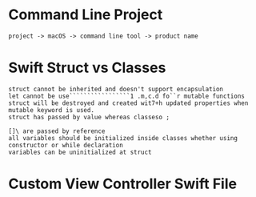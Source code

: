 # Command Line Project

```
project -> macOS -> command line tool -> product name
```

# Swift Struct vs Classes

```
struct cannot be inherited and doesn't support encapsulation
let cannot be use`````````````````1 .m,c.d fo``r mutable functions
struct will be destroyed and created wit7+h updated properties when mutable keyword is used.
struct has passed by value whereas classeso ;

[]\ are passed by reference
all variables should be initialized inside classes whether using constructor or while declaration
variables can be uninitialized at struct
```

# Custom View Controller Swift File

```

```

